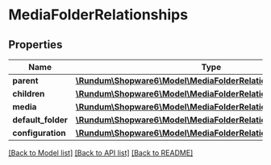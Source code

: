 # MediaFolderRelationships

## Properties
Name | Type | Description | Notes
------------ | ------------- | ------------- | -------------
**parent** | [**\Rundum\Shopware6\Model\MediaFolderRelationshipsParent**](MediaFolderRelationshipsParent.md) |  | [optional] 
**children** | [**\Rundum\Shopware6\Model\MediaFolderRelationshipsChildren**](MediaFolderRelationshipsChildren.md) |  | [optional] 
**media** | [**\Rundum\Shopware6\Model\MediaFolderRelationshipsMedia**](MediaFolderRelationshipsMedia.md) |  | [optional] 
**default_folder** | [**\Rundum\Shopware6\Model\MediaFolderRelationshipsDefaultFolder**](MediaFolderRelationshipsDefaultFolder.md) |  | [optional] 
**configuration** | [**\Rundum\Shopware6\Model\MediaFolderRelationshipsConfiguration**](MediaFolderRelationshipsConfiguration.md) |  | [optional] 

[[Back to Model list]](../../README.md#documentation-for-models) [[Back to API list]](../../README.md#documentation-for-api-endpoints) [[Back to README]](../../README.md)

